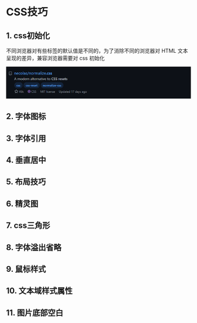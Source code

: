# CSS技巧



## 1. css初始化

不同浏览器对有些标签的默认值是不同的，为了消除不同的浏览器对 HTML 文本呈现的差异，兼容浏览器需要对 css 初始化

![](https://raw.githubusercontent.com/xiaofeilalala/DocsPics/main/imgs/20211125221615.png)



## 2. 字体图标



## 3. 字体引用



## 4. 垂直居中



## 5. 布局技巧



## 6. 精灵图



## 7. css三角形



## 8. 字体溢出省略



## 9. 鼠标样式



## 10. 文本域样式属性



## 11. 图片底部空白





